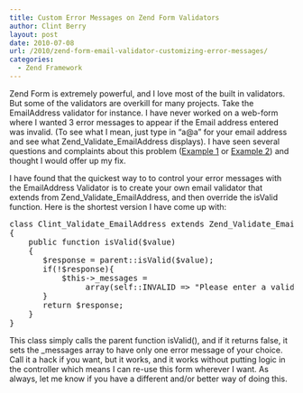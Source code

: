 ```yaml
---
title: Custom Error Messages on Zend Form Validators
author: Clint Berry
layout: post
date: 2010-07-08
url: /2010/zend-form-email-validator-customizing-error-messages/
categories:
  - Zend Framework
---
```

Zend Form is extremely powerful, and I love most of the built in validators. But some of the validators are overkill for many projects. Take the EmailAddress validator for instance. I have never worked on a web-form where I wanted 3 error messages to appear if the Email address entered was invalid. (To see what I mean, just type in &#8220;a@a&#8221; for your email address and see what Zend\_Validate\_EmailAddress displays). I have seen several questions and complaints about this problem ([Example 1][1] or [Example 2][2]) and thought I would offer up my fix.
  
<!--more-->


  
I have found that the quickest way to to control your error messages with the EmailAddress Validator is to create your own email validator that extends from Zend\_Validate\_EmailAddress, and then override the isValid function. Here is the shortest version I have come up with:

<pre class="wp-code-highlight prettyprint">class Clint_Validate_EmailAddress extends Zend_Validate_EmailAddress
{
    public function isValid($value)
    {
       $response = parent::isValid($value);
       if(!$response){
           $this-&gt;_messages =
                array(self::INVALID =&gt; "Please enter a valid email address");
       }
       return $response;
    }
}</pre>

This class simply calls the parent function isValid(), and if it returns false, it sets the _messages array to have only one error message of your choice. Call it a hack if you want, but it works, and it works without putting logic in the controller which means I can re-use this form wherever I want. As always, let me know if you have a different and/or better way of doing this.

 [1]: http://framework.zend.com/issues/browse/ZF-2224
 [2]: http://www.zfforums.com/zend-framework-general-discussions-1/general-q-zend-framework-2/how-can-i-get-just-1-error-message-emailaddress-validator-instead-multiple-2582.html